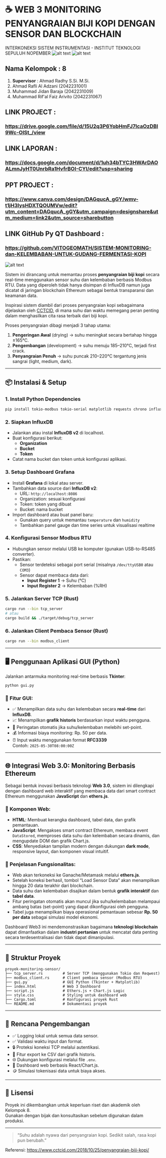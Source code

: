 # ☕ WEB 3 MONITORING PENYANGRAIAN BIJI KOPI DENGAN SENSOR DAN BLOCKCHAIN
INTERKONEKSI SISTEM INSTRUMENTASI - INSTITUT TEKNOLOGI SEPULUH NOPEMBER
![alt text](https://github.com/VITOGEOMATH/WEB-3-MONITORING-PENYANGRAIAN-BIJI-KOPI-DENGAN-SISTEM-BLOCKCHAIN/blob/main/GUI%20Monitoring%20WEB%203)
![alt text](https://github.com/VITOGEOMATH/WEB-3-MONITORING-PENYANGRAIAN-BIJI-KOPI-DENGAN-SISTEM-BLOCKCHAIN/blob/main/GUI%20WEB%203%20(2))

## Nama Kelompok : 8

1. **Supervisor** : Ahmad Radhy S.Si. M.Si.  
2. Ahmad Rafli Al Adzani (2042231001)  
3. Muhammad Jidan Baraja (2042231009)  
4. Muhammad Rif'al Faiz Arivito (2042231067)

## LINK PROJECT :
### https://drive.google.com/file/d/15U2q3P6YobHmFJ7lcaOzDBl9Wc-OlSt_/view

## LINK LAPORAN :
### https://docs.google.com/document/d/1uh34bTYC3HWArDAOALmnJyHT0UnrbRa1HvfrBOI-CYI/edit?usp=sharing

## PPT PROJECT :
### https://www.canva.com/design/DAGqucA_gGY/wmv-t1jH3IysHDXTQOUMVw/edit?utm_content=DAGqucA_gGY&utm_campaign=designshare&utm_medium=link2&utm_source=sharebutton

## LINK GitHub Py QT Dashboard :
### https://github.com/VITOGEOMATH/SISTEM-MONITORING-dan-KELEMBABAN-UNTUK-GUDANG-FERMENTASI-KOPI

![alt text](https://github.com/VITOGEOMATH/WEB-3-MONITORING-PENYANGRAIAN-BIJI-KOPI-DENGAN-SISTEM-BLOCKCHAIN/blob/main/Plant%20Fermentasi)

Sistem ini dirancang untuk memantau proses **penyangraian biji kopi** secara real-time menggunakan sensor suhu dan kelembaban berbasis Modbus RTU. Data yang diperoleh tidak hanya disimpan di InfluxDB namun juga dicatat di jaringan blockchain Ethereum sebagai bentuk transparansi dan keamanan data.

Inspirasi sistem diambil dari proses penyangraian kopi sebagaimana dijelaskan oleh [CCTCID](https://www.cctcid.com/2018/10/25/penyangraian-biji-kopi/), di mana suhu dan waktu memegang peran penting dalam menghasilkan cita rasa terbaik dari biji kopi.

Proses penyangraian dibagi menjadi 3 tahap utama:
1. **Pengeringan Awal** (drying) → suhu meningkat secara bertahap hingga ±165°C.
2. **Pengembangan** (development) → suhu menuju 185–210°C, terjadi first crack.
3. **Penyangraian Penuh** → suhu puncak 210–220°C tergantung jenis sangrai (light, medium, dark).

---

## 📦 Instalasi & Setup

### 1. Install Python Dependencies

```bash
pip install tokio-modbus tokio-serial matplotlib requests chrono influxdb-client tkinter serde reqwest
```

### 2. Siapkan InfluxDB

- Jalankan atau instal **InfluxDB v2** di localhost.
- Buat konfigurasi berikut:
  - **Organization**
  - **Bucket**
  - **Token**
- Catat nama bucket dan token untuk konfigurasi aplikasi.

### 3. Setup Dashboard Grafana

- Install **Grafana** di lokal atau server.
- Tambahkan data source dari **InfluxDB v2**:
  - URL: `http://localhost:8086`
  - Organization: sesuai konfigurasi
  - Token: token yang dibuat
  - Bucket: nama bucket
- Import dashboard atau buat panel baru:
  - Gunakan query untuk memantau `temperature` dan `humidity`
  - Tambahkan panel gauge dan time series untuk visualisasi realtime

### 4. Konfigurasi Sensor Modbus RTU

- Hubungkan sensor melalui USB ke komputer (gunakan USB-to-RS485 converter).
- Pastikan:
  - Sensor terdeteksi sebagai port serial (misalnya `/dev/ttyUSB0` atau `COM3`)
  - Sensor dapat membaca data dari:
    - **Input Register 1** → Suhu (°C)
    - **Input Register 2** → Kelembaban (%RH)

### 5. Jalankan Server TCP (Rust)

```bash
cargo run --bin tcp_server
# atau
cargo build && ./target/debug/tcp_server
```

### 6. Jalankan Client Pembaca Sensor (Rust)

```bash
cargo run --bin modbus_client
```

---

## 🖥️ Penggunaan Aplikasi GUI (Python)

Jalankan antarmuka monitoring real-time berbasis **Tkinter**:

```bash
python gui.py
```

### 🔧 Fitur GUI:

- ✅ Menampilkan data suhu dan kelembaban secara **real-time** dari **InfluxDB**.
- 📈 Menampilkan **grafik historis** berdasarkan input waktu pengguna.
- 🔔 Peringatan otomatis jika suhu/kelembaban melebihi set-point.
- 💰 Informasi biaya monitoring: Rp. 50 per data.
- ⏰ Input waktu menggunakan format **RFC3339**  
  Contoh: `2025-05-30T08:00:00Z`

---

## 🌐 Integrasi Web 3.0: Monitoring Berbasis Ethereum

Sebagai bentuk inovasi berbasis teknologi **Web 3.0**, sistem ini dilengkapi dengan dashboard web interaktif yang membaca data dari smart contract Ethereum menggunakan **JavaScript** dan **ethers.js**.

### 🔨 Komponen Web:

- **HTML**: Membuat kerangka dashboard, tabel data, dan grafik pemantauan.
- **JavaScript**: Mengakses smart contract Ethereum, membaca event `DataStored`, memproses data suhu dan kelembaban secara dinamis, dan mengupdate DOM dan grafik Chart.js.
- **CSS**: Menyediakan tampilan modern dengan dukungan **dark mode**, responsive layout, dan komponen visual intuitif.

### 🧩 Penjelasan Fungsionalitas:

- Web akan terkoneksi ke Ganache/Metamask melalui **ethers.js**.
- Setelah koneksi berhasil, tombol “Load Sensor Data” akan menampilkan hingga 20 data terakhir dari blockchain.
- Data suhu dan kelembaban disajikan dalam bentuk **grafik interaktif** dan **tabel data**.
- Fitur peringatan otomatis akan muncul jika suhu/kelembaban melampaui ambang batas (set-point) yang dapat dikonfigurasi oleh pengguna.
- Tabel juga menampilkan biaya operasional pemantauan sebesar **Rp. 50 per data** sebagai simulasi model ekonomi.

Dashboard Web3 ini mendemonstrasikan bagaimana **teknologi blockchain** dapat dimanfaatkan dalam **industri pertanian** untuk mencatat data penting secara terdesentralisasi dan tidak dapat dimanipulasi.

---

## 📁 Struktur Proyek

```
proyek-monitoring-sensor/
├── tcp_server.rs         # Server TCP (menggunakan Tokio dan Reqwest)
├── modbus_client.rs      # Client pembaca sensor (Modbus RTU)
├── gui.py                # GUI Python (Tkinter + Matplotlib)
├── index.html            # Web 3 Dashboard
├── script.js             # Ethers.js + Chart.js Logic
├── style.css             # Styling untuk dashboard web
├── Cargo.toml            # Konfigurasi proyek Rust
└── README.md             # Dokumentasi proyek
```

---

## 🚀 Rencana Pengembangan

- ✅ Logging lokal untuk semua data sensor.
- ✅ Validasi waktu input dan format.
- 🔒 Proteksi koneksi TCP melalui autentikasi.
- 📄 Fitur export ke CSV dari grafik historis.
- 🌐 Dukungan konfigurasi melalui file `.env`.
- 📲 Dashboard web berbasis React/Chart.js.
- 🪙 Simulasi tokenisasi data untuk biaya akses.

---

## 📃 Lisensi

Proyek ini dikembangkan untuk keperluan riset dan akademik oleh Kelompok 8.  
Gunakan dengan bijak dan konsultasikan sebelum digunakan dalam produksi.

---

> “Suhu adalah nyawa dari penyangraian kopi. Sedikit salah, rasa kopi pun berubah.”

Referensi: https://www.cctcid.com/2018/10/25/penyangraian-biji-kopi/

